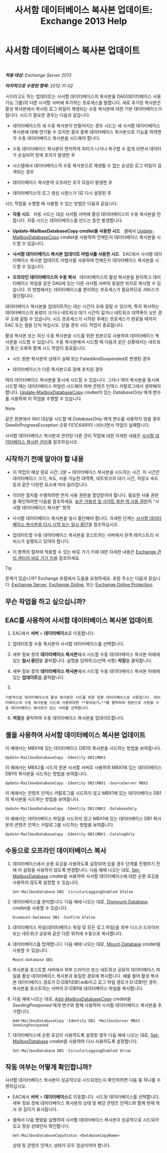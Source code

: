 ﻿---
title: '사서함 데이터베이스 복사본 업데이트: Exchange 2013 Help'
TOCTitle: 사서함 데이터베이스 복사본 업데이트
ms:assetid: bead3cc5-7d50-446f-95b7-e432bcb7968e
ms:mtpsurl: https://technet.microsoft.com/ko-kr/library/Dd351100(v=EXCHG.150)
ms:contentKeyID: 50484034
ms.date: 05/22/2018
mtps_version: v=EXCHG.150
ms.translationtype: MT
---

# 사서함 데이터베이스 복사본 업데이트

 

_**적용 대상:** Exchange Server 2013_

_**마지막으로 수정된 항목:** 2012-11-02_

*시드*라고도 하는 업데이트는 사서함 데이터베이스의 복사본을 DAG(데이터베이스 사용 가능 그룹)의 다른 사서함 서버에 추가하는 프로세스를 말합니다. 새로 추가된 복사본은 활성 복사본에서 복사된 로그 파일이 재생되는 수동 복사본에 대한 기본 데이터베이스가 됩니다. 시드가 필요한 경우는 다음과 같습니다.

  - 데이터베이스의 새 수동 복사본이 만들어지는 경우 시드는 새 사서함 데이터베이스 복사본에 대해 연기될 수 있지만 결국 중복 데이터베이스 복사본으로 기능을 하려면 각 수동 데이터베이스 복사본을 시드해야 합니다.

  - 수동 데이터베이스 복사본이 현저하게 차이가 나거나 복구할 수 없게 되면서 데이터가 손실되어 장애 조치가 발생한 후

  - 시스템에서 데이터베이스의 수동 복사본으로 재생될 수 없는 손상된 로그 파일이 검색되는 경우

  - 데이터베이스 복사본의 오프라인 조각 모음이 발생한 후

  - 데이터베이스의 로그 생성 시퀀스가 1로 다시 설정된 후

시드 작업을 수행할 때 사용할 수 있는 방법은 다음과 같습니다.

  - **자동 시드**   자동 시드는 대상 사서함 서버에 활성 데이터베이스의 수동 복사본을 만듭니다. 자동 시드는 데이터베이스를 만드는 동안 발생합니다.

  - **Update-MailboxDatabaseCopy cmdlet을 사용한 시드**   셸에서 [Update-MailboxDatabaseCopy](https://technet.microsoft.com/ko-kr/library/dd335201\(v=exchg.150\)) cmdlet을 사용하여 언제든지 데이터베이스 복사본을 시드할 수 있습니다.

  - **사서함 데이터베이스 복사본 업데이트 마법사를 사용한 시드**   EAC에서 사서함 데이터베이스 복사본 업데이트 마법사를 사용하여 언제든지 데이터베이스 복사본을 시드할 수 있습니다.

  - **오프라인 데이터베이스의 수동 복사**   데이터베이스의 활성 복사본을 분리하고 데이터베이스 파일을 같은 DAG에 있는 다른 사서함 서버의 동일한 위치로 복사할 수 있습니다. 이 방법에서는 데이터베이스를 분리하는 프로세스가 필요하므로 서비스가 중단됩니다.

데이터베이스 복사본을 업데이트하는 데는 시간이 오래 걸릴 수 있으며, 특히 복사하는 데이터베이스의 용량이 크거나 네트워크 대기 시간이 길거나 네트워크 대역폭이 낮은 경우 오래 걸릴 수 있습니다. 시드 프로세스가 시작된 후에는 프로세스가 완료될 때까지 EAC 또는 셸을 닫지 마십시오. 닫을 경우 시드 작업이 종료됩니다.

활성 복사본 또는 최신 수동 복사본을 시드를 위한 원본으로 사용하여 데이터베이스 복사본을 시드할 수 있습니다. 수동 복사본에서 시드할 때 다음과 같은 상황에서는 네트워크 통신 오류와 함께 시드 작업이 종료됩니다.

  - 시드 원본 복사본의 상태가 실패 또는 FailedAndSuspended로 변경된 경우

  - 데이터베이스가 다른 복사본으로 장애 조치된 경우

여러 데이터베이스 복사본을 동시에 시드할 수 있습니다. 그러나 여러 복사본을 동시에 시드할 때는 데이터베이스 파일만 시드해야 하며 콘텐츠 인덱스 카탈로그에서 생략해야 합니다. [Update-MailboxDatabaseCopy](https://technet.microsoft.com/ko-kr/library/dd335201\(v=exchg.150\)) cmdlet이 있는 *DatabaseOnly* 매개 변수를 사용하여 이 작업을 수행할 수 있습니다.


> [!NOTE]
> 같은 원본에서 여러 대상을 시드할 때 <EM>DatabaseOnly</EM> 매개 변수를 사용하지 않을 경우 SeedInProgressException 오류 FE1C6491이 나타나면서 작업이 실패합니다.



사서함 데이터베이스 복사본과 관련된 다른 관리 작업에 대한 자세한 내용은 [사서함 데이터베이스 복사본 관리](managing-mailbox-database-copies-exchange-2013-help.md)를 참조하십시오.

## 시작하기 전에 알아야 할 내용

  - 이 작업의 예상 완료 시간: 2분 + 데이터베이스 복사본을 시드하는 시간. 이 시간은 데이터베이스 크기, 속도, 사용 가능한 대역폭, 네트워크의 대기 시간, 저장소 속도 등과 같은 다양한 요소에 따라 달라집니다.

  - 이러한 절차를 수행하려면 먼저 사용 권한을 할당받아야 합니다. 필요한 사용 권한을 확인하려면 다음을 참조하세요. [높은 가용성 및 사이트 복원 력 사용 권한](high-availability-and-site-resilience-permissions-exchange-2013-help.md)의 "사서함 데이터베이스 복사본" 항목

  - 사서함 데이터베이스 복사본을 일시 중단해야 합니다. 자세한 단계는 [사서함 데이터베이스 복사본을 다시 시작 또는 일시 중단](suspend-or-resume-a-mailbox-database-copy-exchange-2013-help.md)을 참조하십시오.

  - 업데이트할 수동 데이터베이스 복사본을 호스트하는 서버에서 원격 레지스트리 서비스가 실행되고 있어야 합니다.

  - 이 항목의 절차에 적용할 수 있는 바로 가기 키에 대한 자세한 내용은 [Exchange 관리 센터의 바로 가기 키](keyboard-shortcuts-in-the-exchange-admin-center-exchange-online-protection-help.md)을 참조하세요.


> [!TIP]
> 문제가 있습니까? Exchange 포럼에서 도움을 요청하세요. 포럼 주소는 다음과 같습니다. <A href="https://go.microsoft.com/fwlink/p/?linkid=60612">Exchange Server</A>, <A href="https://go.microsoft.com/fwlink/p/?linkid=267542">Exchange Online</A>, 또는 <A href="https://go.microsoft.com/fwlink/p/?linkid=285351">Exchange Online Protection</A>.



## 무슨 작업을 하고 싶으십니까?

## EAC를 사용하여 사서함 데이터베이스 복사본 업데이트

1.  EAC에서 **서버** \> **데이터베이스**로 이동합니다.

2.  업데이트할 수동 복사본의 사서함 데이터베이스를 선택합니다.

3.  세부 정보 창의 **데이터베이스 복사본**에서 시드할 수동 데이터베이스 복사본 아래에 있는 **일시 중단**을 클릭합니다. 설명을 입력하고(선택 사항) **저장**을 클릭합니다.

4.  세부 정보 창의 **데이터베이스 복사본**에서 시드할 수동 데이터베이스 복사본 아래에 있는 **업데이트**를 클릭합니다.

5.  
    
    기본적으로 데이터베이스의 활성 복사본은 시드를 위한 원본 데이터베이스로 사용됩니다. 데이터베이스의 수동 복사본을 시드에 사용하려면 **찾아보기…**를 클릭하여 원본으로 사용할 수동 데이터베이스 복사본이 있는 서버를 선택합니다.

6.  **저장**을 클릭하여 수동 데이터베이스 복사본을 업데이트합니다.

## 셸을 사용하여 사서함 데이터베이스 복사본 업데이트

이 예에서는 MBX1에 있는 데이터베이스 DB1의 복사본을 시드하는 방법을 보여줍니다.

    Update-MailboxDatabaseCopy -Identity DB1\MBX1

이 예에서는 MBX2를 시드의 원본 사서함 서버로 사용하여 MBX1에 있는 데이터베이스 DB1의 복사본을 시드하는 방법을 보여줍니다.

    Update-MailboxDatabaseCopy -Identity DB1\MBX1 -SourceServer MBX2

이 예에서는 콘텐츠 인덱스 카탈로그를 시드하지 않고 MBX1에 있는 데이터베이스 DB1의 복사본을 시드하는 방법을 보여줍니다.

    Update-MailboxDatabaseCopy -Identity DB1\MBX1 -DatabaseOnly

이 예에서는 데이터베이스 파일을 시드하지 않고 MBX1에 있는 데이터베이스 DB1 복사본의 콘텐츠 인덱스 카탈로그를 시드하는 방법을 보여줍니다.

    Update-MailboxDatabaseCopy -Identity DB1\MBX1 -CatalogOnly

## 수동으로 오프라인 데이터베이스 복사

1.  데이터베이스에서 순환 로깅을 사용하도록 설정되어 있을 경우 단계를 진행하기 전에 이 설정을 사용하지 않도록 변경합니다. 다음 예에 나오는 대로, [Set-MailboxDatabase](https://technet.microsoft.com/ko-kr/library/bb123971\(v=exchg.150\)) cmdlet을 사용하여 사서함 데이터베이스에 대한 순환 로깅을 사용하지 않도록 설정할 수 있습니다.
    
        Set-MailboxDatabase DB1 -CircularLoggingEnabled $false

2.  데이터베이스를 분리합니다. 다음 예에 나오는 대로, [Dismount-Database](https://technet.microsoft.com/ko-kr/library/bb124936\(v=exchg.150\)) cmdlet을 사용할 수 있습니다.
    
        Dismount-Database DB1 -Confirm $false

3.  데이터베이스 파일(데이터베이스 파일 및 모든 로그 파일)을 외부 디스크 드라이브 또는 네트워크 공유와 같은 다른 위치에 수동으로 복사합니다.

4.  데이터베이스를 탑재합니다. 다음 예에 나오는 대로, [Mount-Database](https://technet.microsoft.com/ko-kr/library/aa998871\(v=exchg.150\)) cmdlet을 사용할 수 있습니다.
    
        Mount-Database DB1

5.  복사본을 호스트할 서버에서 외부 드라이브 또는 네트워크 공유의 데이터베이스 파일을 활성 데이터베이스 복사본과 동일한 경로에 복사합니다. 예를 들어 활성 복사본 데이터베이스 경로가 D:\\DB1\\DB1.edb이고 로그 파일 경로가 D:\\DB1인 경우, 복사본을 호스트하는 서버의 D:\\DB1에 데이터베이스 파일을 복사합니다.

6.  다음 예에 나오는 대로, [Add-MailboxDatabaseCopy](https://technet.microsoft.com/ko-kr/library/dd298105\(v=exchg.150\)) cmdlet을 *SeedingPostponed* 매개 변수와 함께 사용하여 사서함 데이터베이스 복사본을 추가합니다.
    
        Add-MailboxDatabaseCopy -Identity DB1 -MailboxServer MBX3 -SeedingPostponed

7.  데이터베이스에 순환 로깅이 사용하도록 설정된 경우 다음 예에 나오는 대로, [Set-MailboxDatabase](https://technet.microsoft.com/ko-kr/library/bb123971\(v=exchg.150\)) cmdlet을 사용하여 다시 사용하도록 설정합니다.
    
        Set-MailboxDatabase DB1 -CircularLoggingEnabled $true

## 작동 여부는 어떻게 확인합니까?

사서함 데이터베이스 복사본이 성공적으로 시드되었는지 확인하려면 다음 중 하나를 수행하십시오.

  - EAC에서 **서버** \> **데이터베이스**로 이동합니다. 시드된 데이터베이스를 선택합니다. 세부 정보 창에 데이터베이스 복사본의 상태 및 해당 콘텐츠 인덱스와 함께 현재 복사 큐 길이가 표시됩니다.

  - 셸에서 다음 명령을 실행하여 사서함 데이터베이스 복사본이 성공적으로 시드되어 있고 정상 상태인지 확인합니다.
    
        Get-MailboxDatabaseCopyStatus <DatabaseCopyName>
    
    상태 및 콘텐츠 인덱스 상태가 모두 정상이어야 합니다.


